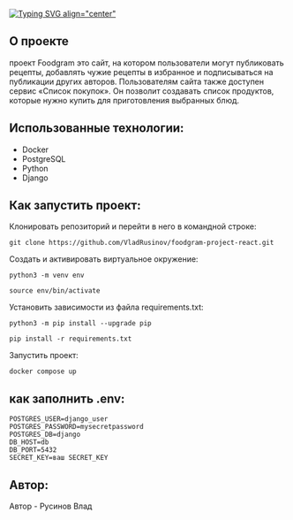 [![Typing SVG align="center"](https://readme-typing-svg.herokuapp.com?color=%2336BCF7&lines=FOODGRAM)](https://git.io/typing-svg)
## О проекте
проект Foodgram это сайт, на котором пользователи могут публиковать рецепты, добавлять чужие рецепты в избранное и подписываться на публикации других авторов. Пользователям сайта также доступен сервис «Список покупок». Он позволит создавать список продуктов, которые нужно купить для приготовления выбранных блюд.

## Использованные технологии:
- Docker
- PostgreSQL
- Python
- Django


## Как запустить проект:

Клонировать репозиторий и перейти в него в командной строке:

```
git clone https://github.com/VladRusinov/foodgram-project-react.git
```
Cоздать и активировать виртуальное окружение:

```
python3 -m venv env
```

```
source env/bin/activate
```

Установить зависимости из файла requirements.txt:

```
python3 -m pip install --upgrade pip
```

```
pip install -r requirements.txt
```
Запустить проект:

```
docker compose up
```

## как заполнить .env:
```
POSTGRES_USER=django_user
POSTGRES_PASSWORD=mysecretpassword
POSTGRES_DB=django
DB_HOST=db
DB_PORT=5432
SECRET_KEY=ваш SECRET_KEY
```

## Автор:

Автор - Русинов Влад

